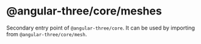# @angular-three/core/meshes

Secondary entry point of `@angular-three/core`. It can be used by importing from `@angular-three/core/mesh`.
